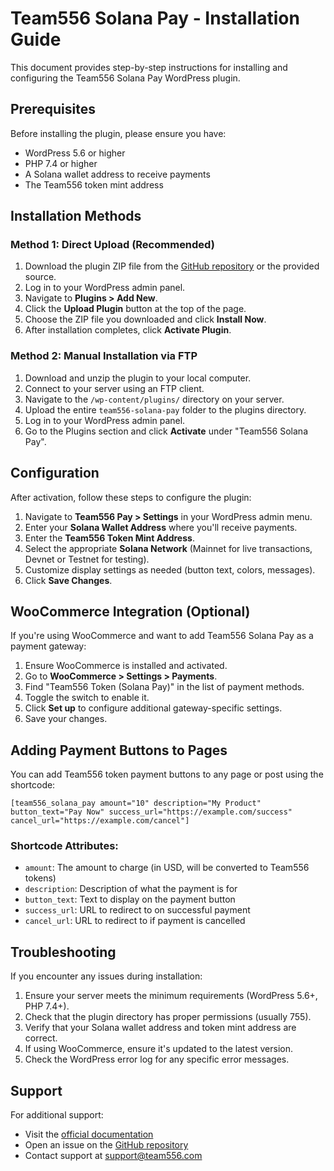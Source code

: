 # Team556 Solana Pay - Installation Guide

This document provides step-by-step instructions for installing and configuring the Team556 Solana Pay WordPress plugin.

## Prerequisites

Before installing the plugin, please ensure you have:

- WordPress 5.6 or higher
- PHP 7.4 or higher
- A Solana wallet address to receive payments
- The Team556 token mint address

## Installation Methods

### Method 1: Direct Upload (Recommended)

1. Download the plugin ZIP file from the [GitHub repository](https://github.com/team556/team556-solana-pay/releases) or the provided source.
2. Log in to your WordPress admin panel.
3. Navigate to **Plugins > Add New**.
4. Click the **Upload Plugin** button at the top of the page.
5. Choose the ZIP file you downloaded and click **Install Now**.
6. After installation completes, click **Activate Plugin**.

### Method 2: Manual Installation via FTP

1. Download and unzip the plugin to your local computer.
2. Connect to your server using an FTP client.
3. Navigate to the `/wp-content/plugins/` directory on your server.
4. Upload the entire `team556-solana-pay` folder to the plugins directory.
5. Log in to your WordPress admin panel.
6. Go to the Plugins section and click **Activate** under "Team556 Solana Pay".

## Configuration

After activation, follow these steps to configure the plugin:

1. Navigate to **Team556 Pay > Settings** in your WordPress admin menu.
2. Enter your **Solana Wallet Address** where you'll receive payments.
3. Enter the **Team556 Token Mint Address**.
4. Select the appropriate **Solana Network** (Mainnet for live transactions, Devnet or Testnet for testing).
5. Customize display settings as needed (button text, colors, messages).
6. Click **Save Changes**.

## WooCommerce Integration (Optional)

If you're using WooCommerce and want to add Team556 Solana Pay as a payment gateway:

1. Ensure WooCommerce is installed and activated.
2. Go to **WooCommerce > Settings > Payments**.
3. Find "Team556 Token (Solana Pay)" in the list of payment methods.
4. Toggle the switch to enable it.
5. Click **Set up** to configure additional gateway-specific settings.
6. Save your changes.

## Adding Payment Buttons to Pages

You can add Team556 token payment buttons to any page or post using the shortcode:

```
[team556_solana_pay amount="10" description="My Product" button_text="Pay Now" success_url="https://example.com/success" cancel_url="https://example.com/cancel"]
```

### Shortcode Attributes:

- `amount`: The amount to charge (in USD, will be converted to Team556 tokens)
- `description`: Description of what the payment is for
- `button_text`: Text to display on the payment button
- `success_url`: URL to redirect to on successful payment
- `cancel_url`: URL to redirect to if payment is cancelled

## Troubleshooting

If you encounter any issues during installation:

1. Ensure your server meets the minimum requirements (WordPress 5.6+, PHP 7.4+).
2. Check that the plugin directory has proper permissions (usually 755).
3. Verify that your Solana wallet address and token mint address are correct.
4. If using WooCommerce, ensure it's updated to the latest version.
5. Check the WordPress error log for any specific error messages.

## Support

For additional support:

- Visit the [official documentation](https://team556.com/docs)
- Open an issue on the [GitHub repository](https://github.com/team556/team556-solana-pay/issues)
- Contact support at support@team556.com 